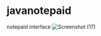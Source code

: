 # javanotepaid
notepaid interface
![Screenshot (17)](https://github.com/UjjwalGct/javanotepaid/assets/144089504/3e502147-0647-4f28-a97d-f4b6fab25bef)
